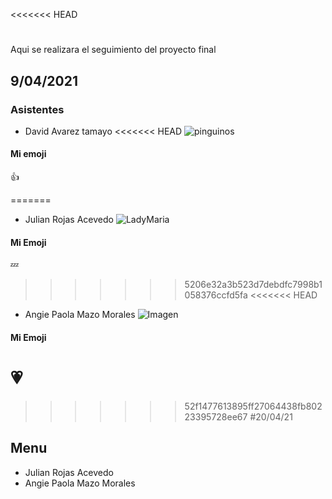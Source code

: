 <<<<<<< HEAD
# 
Aqui se realizara el seguimiento del proyecto final
## 9/04/2021 

### Asistentes 

* David Avarez tamayo
<<<<<<< HEAD
![pinguinos](http://c.files.bbci.co.uk/15C01/production/_106598098_gettyi33758.jpg)
#### Mi emoji 
:+1:

=======
* Julian Rojas Acevedo
![LadyMaria](https://cdna.artstation.com/p/assets/images/images/018/050/700/medium/j-w-syu-ladymaria-color-01.jpg?1558267562)

#### Mi Emoji
:zzz:
>>>>>>> 5206e32a3b523d7debdfc7998b1058376ccfd5fa
<<<<<<< HEAD
* Angie Paola Mazo Morales 
![Imagen](https://i.pinimg.com/originals/cc/26/8f/cc268f506815668d6c7c9eac60843a06.jpg)
#### Mi Emoji 
:heartpulse:
=======
>>>>>>> 52f1477613895ff27064438fb80223395728ee67
#20/04/21
## Menu

* Julian Rojas Acevedo
* Angie Paola Mazo Morales 
